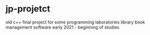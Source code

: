 # jp-projetct
old c++ final project for some programming laboratories
library book management software
early 2021 - beginning of studies
